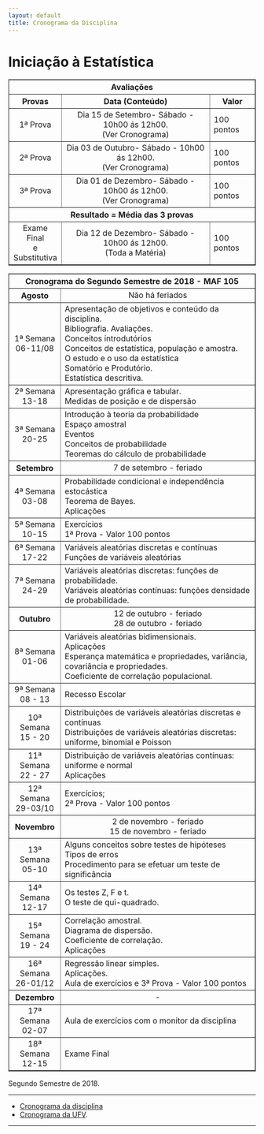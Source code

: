 ```yaml
---
layout: default
title: Cronograma da Disciplina
---
```


<h1 class="pageTitle">Iniciação à Estatística</h1>

<DIV align="center"><CENTER>
<TABLE border="1" cellpadding="5" cellspacing="0">

<tr>
    <th colspan="3" align="center">Avaliações</th>
</tr>

<tr>
    <th>Provas</th>
    <th align="center">Data (Conteúdo) </th>
    <th align="center">Valor </td>
</tr>

<tr>
<td valign="center" align="center"> 1ª Prova<BR></td>  
          <td valign="center" align="center">  Dia 15 de Setembro- Sábado - 10h00 ás 12h00.<BR> (Ver Cronograma)</td>
<td>100 pontos</td>
</tr>

<tr>
<td valign="center" align="center"> 2ª Prova<BR></td>  
          <td valign="center" align="center">  Dia 03 de Outubro- Sábado - 10h00 ás 12h00.<BR> (Ver Cronograma)</td>
<td>100 pontos</td>
</tr>

<tr>
<td valign="center" align="center"> 3ª Prova<BR></td>  
          <td valign="center" align="center">  Dia 01 de Dezembro- Sábado - 10h00 ás 12h00.<BR>(Ver Cronograma)</td>
<td>100 pontos</td>
</tr>

<tr>
    <th colspan="3" align="center">Resultado = Média das 3 provas</th>
</tr>

<tr>
<td valign="center" align="center"> Exame Final<BR> e <BR> Substitutiva</td>  
          <td valign="center" align="center">  Dia 12 de Dezembro- Sábado - 10h00 ás 12h00.<BR>(Toda a Matéria)</td>
<td>100 pontos</td>
</tr>
  
</TABLE>
</CENTER></DIV>

<DIV align="center"><CENTER>
<TABLE border="1" cellpadding="5" cellspacing="0">

<tr>
    <th colspan="2" align="center">Cronograma do Segundo Semestre de 2018 - MAF 105</th>
</tr>

<tr>
    <TH>Agosto</TH>
    <td valign="center" align="center">Não há feriados </td>
</tr>

<tr>
<td valign="center" align="center"> 1ª Semana<BR>
06-11/08<BR>
         </td>  
          <td valign="center" align="left">  Apresentação de objetivos e conteúdo da disciplina.<BR>
  Bibliografia. Avaliações.<BR>
	Conceitos introdutórios<BR>
	Conceitos de estatística, população e amostra.<BR>
	O estudo e o uso da estatística<BR>
	Somatório e Produtório.<BR>
	Estatística descritiva.<BR>
  </td>
</tr>
  
<tr>
 <td valign="center" align="center"> 2ª Semana<BR>
 13-18<BR>
 </td>  
 <td valign="center" align="left"> 	Apresentação gráfica e tabular.<BR>
	Medidas de posição e de dispersão<BR>
  </td>
</tr>
 
<tr>
 <td valign="center" align="center"> 3ª Semana<BR>
 20-25<BR>
 </td>  
 <td valign="center" align="left"> 	Introdução à teoria da probabilidade<BR>
 Espaço amostral<BR>
 Eventos<BR>
 Conceitos de probabilidade<BR>
 Teoremas do cálculo de probabilidade<BR>
 </td>
</tr>

<tr>
 <TH>Setembro</TH> 
 <td valign="center" align="center"> 7 de setembro - feriado </td>
</tr>

<tr>
 <td valign="center" align="center"> 4ª Semana<BR>
 03-08<BR>
 </td>  
 <td valign="center" align="left"> 	Probabilidade condicional e independência estocástica<BR>
 Teorema de Bayes.<BR>
 Aplicações<BR>
 </td>
</tr>

<tr>
 <td valign="center" align="center"> 5ª Semana<BR>
 10-15<BR>
 </td>  
 <td valign="center" align="left"> 	Exercícios<BR>
 1ª Prova - Valor 100 pontos <BR>
 </td>
</tr>

<tr>
 <td valign="center" align="center"> 6ª Semana<BR>
 17-22<BR>
 </td>  
 <td valign="center" align="left"> Variáveis aleatórias discretas e contínuas<BR>
 Funções de variáveis aleatórias <BR>
 </td>
</tr>

<tr>
 <td valign="center" align="center"> 7ª Semana<BR>
 24-29<BR>
 </td>  
 <td valign="center" align="left"> Variáveis aleatórias discretas: funções de probabilidade.<BR>
 Variáveis aleatórias contínuas: funções densidade de probabilidade. <BR>
 </td>
</tr>

<tr>
 <TH>Outubro</TH>
 <td valign="center" align="center"> 12 de outubro - feriado<BR>
 28 de outubro - feriado <BR>
 </td>
</tr>

<tr>
 <td valign="center" align="center"> 8ª Semana<BR>
 01-06 <BR>
 </td>  
 <td valign="center" align="left">  Variáveis aleatórias bidimensionais.<BR>
 Aplicações<BR>
 Esperança matemática e propriedades, variância, covariância e propriedades.<BR>
 Coeficiente de correlação populacional.<BR>
 </td>
</tr>

<tr>
 <td valign="center" align="center"> 9ª Semana<BR>
 08 - 13 <BR>
 </td>  
 <td valign="center" align="left"> Recesso Escolar
 </td>
</tr>

<tr>
 <td valign="center" align="center"> 10ª Semana<BR>
 15 - 20<BR>
 </td>  
 <td valign="center" align="left"> 	Distribuições de variáveis aleatórias discretas e contínuas<BR>
 Distribuições de variáveis aleatórias discretas: uniforme, binomial e Poisson <BR>
 </td>
</tr>

<tr>
 <td valign="center" align="center"> 11ª Semana<BR>
 22 - 27 <BR>
 </td>  
 <td valign="center" align="left"> 	Distribuição de variáveis aleatórias contínuas: uniforme e normal<BR>
 Aplicações <BR>
 </td>
</tr>

<tr>
 <td valign="center" align="center"> 12ª Semana<BR>
 29-03/10<BR>
 </td>  
 <td valign="center" align="left"> 	Exercícios;<BR>
 2ª Prova - Valor 100 pontos <BR>
 </td>
</tr>

<tr>
    <TH>Novembro</TH>
    <td valign="center" align="center">2 de novembro - feriado<BR>
	15 de novembro - feriado <BR>
 </td>
</tr>

<tr>
 <td valign="center" align="center"> 13ª Semana<BR>
 05-10 <BR>
 </td>  
 <td valign="center" align="left"> 	Alguns conceitos sobre testes de hipóteses<BR>
 Tipos de erros<BR>
 Procedimento para se efetuar um teste de significância<BR>
 </td>
</tr>    

<tr>
 <td valign="center" align="center"> 14ª Semana<BR>
 12-17<BR>
 </td>  
 <td valign="center" align="left"> 	Os testes Z, F e t.<BR>
 O teste de qui-quadrado. <BR>
 </td>
</tr>    

<tr>
 <td valign="center" align="center"> 15ª Semana<BR>
 19 - 24<BR>
 </td>  
 <td valign="center" align="left"> 	Correlação amostral.<BR>
 Diagrama de dispersão.<BR>
 Coeficiente de correlação.<BR>
 Aplicações <BR>
 </td>
</tr> 

<tr>
 <td valign="center" align="center"> 16ª Semana<BR>
 26-01/12<BR>
 </td>  
 <td valign="center" align="left"> 	Regressão linear simples.<BR>
 Aplicações.<BR>
 Aula de exercícios e 3ª Prova - Valor 100 pontos<BR>
 </td>
</tr>

<tr>
 <TH>Dezembro</TH>
 <td valign="center" align="center"> - </td>
</tr>

<tr>
 <td valign="center" align="center"> 17ª Semana<BR>
 02-07<BR>
 </td>  
 <td valign="center" align="left"> 	Aula de exercícios com o monitor da disciplina<BR>
 </td>
</tr>

<tr>
 <td valign="center" align="center"> 18ª Semana<BR>
 12-15<BR>
 </td>  
 <td valign="center" align="left"> 	Exame Final
 </td>
</tr>
</TABLE>
</CENTER></DIV>

<p class="intro">Segundo Semestre de 2018.</p>

---

* [Cronograma da disciplina][MAF105] 
* [Cronograma da UFV][UFV-gh].

---

[UFV-gh]:https://rawgit.com/maf105/maf105.github.io/master/Cronogramas/Calendario-S2-2018.pdf
[MAF105]:https://rawgit.com/maf105/maf105.github.io/master/Cronogramas/MAF105_2018_II.pdf
